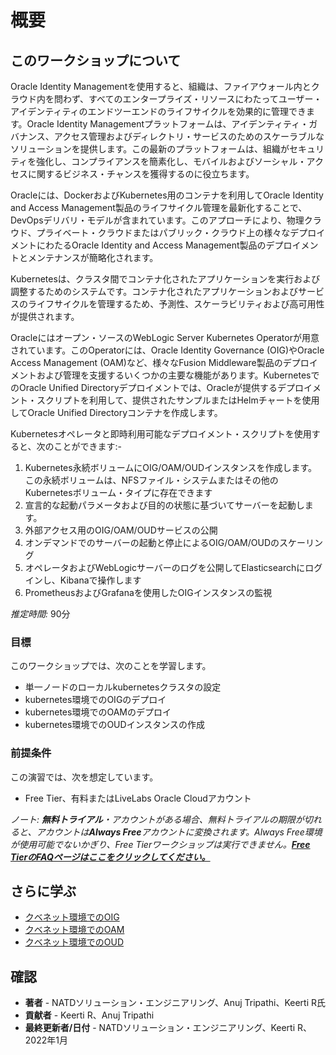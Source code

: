 # 概要

## このワークショップについて

Oracle Identity Managementを使用すると、組織は、ファイアウォール内とクラウド内を問わず、すべてのエンタープライズ・リソースにわたってユーザー・アイデンティティのエンドツーエンドのライフサイクルを効果的に管理できます。Oracle Identity Managementプラットフォームは、アイデンティティ・ガバナンス、アクセス管理およびディレクトリ・サービスのためのスケーラブルなソリューションを提供します。この最新のプラットフォームは、組織がセキュリティを強化し、コンプライアンスを簡素化し、モバイルおよびソーシャル・アクセスに関するビジネス・チャンスを獲得するのに役立ちます。

Oracleには、DockerおよびKubernetes用のコンテナを利用してOracle Identity and Access Management製品のライフサイクル管理を最新化することで、DevOpsデリバリ・モデルが含まれています。このアプローチにより、物理クラウド、プライベート・クラウドまたはパブリック・クラウド上の様々なデプロイメントにわたるOracle Identity and Access Management製品のデプロイメントとメンテナンスが簡略化されます。

Kubernetesは、クラスタ間でコンテナ化されたアプリケーションを実行および調整するためのシステムです。コンテナ化されたアプリケーションおよびサービスのライフサイクルを管理するため、予測性、スケーラビリティおよび高可用性が提供されます。

Oracleにはオープン・ソースのWebLogic Server Kubernetes Operatorが用意されています。このOperatorには、Oracle Identity Governance (OIG)やOracle Access Management (OAM)など、様々なFusion Middleware製品のデプロイメントおよび管理を支援するいくつかの主要な機能があります。KubernetesでのOracle Unified Directoryデプロイメントでは、Oracleが提供するデプロイメント・スクリプトを利用して、提供されたサンプルまたはHelmチャートを使用してOracle Unified Directoryコンテナを作成します。

Kubernetesオペレータと即時利用可能なデプロイメント・スクリプトを使用すると、次のことができます:-

1.  Kubernetes永続ボリュームにOIG/OAM/OUDインスタンスを作成します。この永続ボリュームは、NFSファイル・システムまたはその他のKubernetesボリューム・タイプに存在できます
2.  宣言的な起動パラメータおよび目的の状態に基づいてサーバーを起動します。
3.  外部アクセス用のOIG/OAM/OUDサービスの公開
4.  オンデマンドでのサーバーの起動と停止によるOIG/OAM/OUDのスケーリング
5.  オペレータおよびWebLogicサーバーのログを公開してElasticsearchにログインし、Kibanaで操作します
6.  PrometheusおよびGrafanaを使用したOIGインスタンスの監視

_推定時間:_ 90分

### 目標

このワークショップでは、次のことを学習します。

*   単一ノードのローカルkubernetesクラスタの設定
*   kubernetes環境でのOIGのデプロイ
*   kubernetes環境でのOAMのデプロイ
*   kubernetes環境でのOUDインスタンスの作成

### 前提条件

この演習では、次を想定しています。

*   Free Tier、有料またはLiveLabs Oracle Cloudアカウント

_ノート: **無料トライアル**・アカウントがある場合、無料トライアルの期限が切れると、アカウントは**Always Free**アカウントに変換されます。Always Free環境が使用可能でないかぎり、Free Tierワークショップは実行できません。**[Free TierのFAQページはここをクリックしてください。](https://www.oracle.com/cloud/free/faq.html)**_

## さらに学ぶ

*   [クベネット環境でのOIG](https://oracle.github.io/fmw-kubernetes/oig/)
*   [クベネット環境でのOAM](https://oracle.github.io/fmw-kubernetes/oam/)
*   [クベネット環境でのOUD](https://oracle.github.io/fmw-kubernetes/oud/)

## 確認

*   **著者** - NATDソリューション・エンジニアリング、Anuj Tripathi、Keerti R氏
*   **貢献者** - Keerti R、Anuj Tripathi
*   **最終更新者/日付** - NATDソリューション・エンジニアリング、Keerti R、2022年1月